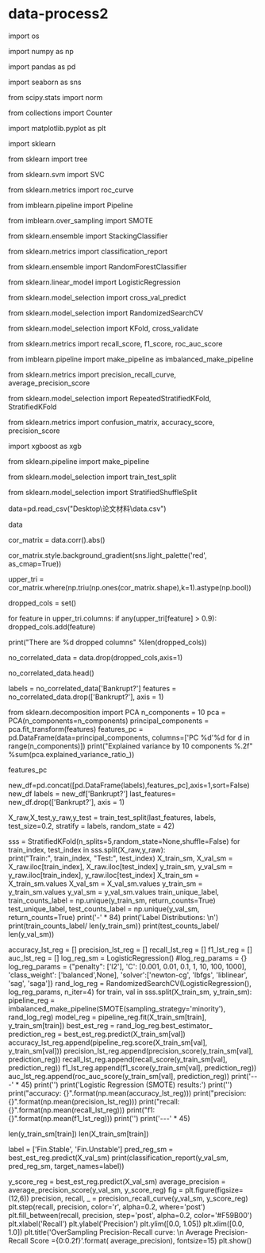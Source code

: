 # data-process2

import os

import numpy as np

import pandas as pd

import seaborn as sns

from scipy.stats import norm

from collections import Counter

import matplotlib.pyplot as plt

import sklearn

from sklearn import tree

from sklearn.svm import SVC

from sklearn.metrics import roc_curve

from imblearn.pipeline import Pipeline

from imblearn.over_sampling import SMOTE

from sklearn.ensemble import StackingClassifier

from sklearn.metrics import classification_report

from sklearn.ensemble import RandomForestClassifier

from sklearn.linear_model import LogisticRegression

from sklearn.model_selection import cross_val_predict

from sklearn.model_selection import RandomizedSearchCV

from sklearn.model_selection import KFold, cross_validate

from sklearn.metrics import recall_score, f1_score, roc_auc_score

from imblearn.pipeline import make_pipeline as imbalanced_make_pipeline

from sklearn.metrics import precision_recall_curve, average_precision_score

from sklearn.model_selection import RepeatedStratifiedKFold, StratifiedKFold

from sklearn.metrics import confusion_matrix, accuracy_score, precision_score

import xgboost as xgb

from sklearn.pipeline import make_pipeline

from sklearn.model_selection import train_test_split

from sklearn.model_selection import StratifiedShuffleSplit








data=pd.read_csv("Desktop\论文材料\data.csv")

data





cor_matrix = data.corr().abs()

cor_matrix.style.background_gradient(sns.light_palette('red', as_cmap=True))





upper_tri = cor_matrix.where(np.triu(np.ones(cor_matrix.shape),k=1).astype(np.bool))

dropped_cols = set()

for feature in upper_tri.columns:
    if any(upper_tri[feature] > 0.9): 
        dropped_cols.add(feature)
        
print("There are %d dropped columns" %len(dropped_cols))

no_correlated_data = data.drop(dropped_cols,axis=1)

no_correlated_data.head()



labels = no_correlated_data['Bankrupt?']
features = no_correlated_data.drop(['Bankrupt?'], axis = 1)

from sklearn.decomposition import PCA
n_components = 10
pca = PCA(n_components=n_components)
principal_components = pca.fit_transform(features)
features_pc = pd.DataFrame(data=principal_components, columns=['PC %d'%d for d in range(n_components)])
print("Explained variance by 10 components %.2f" %sum(pca.explained_variance_ratio_))


features_pc

new_df=pd.concat([pd.DataFrame(labels),features_pc],axis=1,sort=False)
new_df
labels = new_df['Bankrupt?']
last_features= new_df.drop(['Bankrupt?'], axis = 1)





X_raw,X_test,y_raw,y_test  = train_test_split(last_features,
                                              labels,
                                              test_size=0.2,
                                              stratify = labels,
                                              random_state = 42)

sss = StratifiedKFold(n_splits=5,random_state=None,shuffle=False)
for train_index, test_index in sss.split(X_raw,y_raw):    
    print("Train:", train_index, "Test:", test_index)
    X_train_sm, X_val_sm = X_raw.iloc[train_index], X_raw.iloc[test_index]
    y_train_sm, y_val_sm = y_raw.iloc[train_index], y_raw.iloc[test_index]
X_train_sm = X_train_sm.values
X_val_sm = X_val_sm.values
y_train_sm = y_train_sm.values
y_val_sm = y_val_sm.values
train_unique_label, train_counts_label = np.unique(y_train_sm, return_counts=True)
test_unique_label, test_counts_label = np.unique(y_val_sm, return_counts=True)
print('-' * 84)
print('Label Distributions: \n')
print(train_counts_label/ len(y_train_sm))
print(test_counts_label/ len(y_val_sm))





accuracy_lst_reg = []
precision_lst_reg = []
recall_lst_reg = []
f1_lst_reg = []
auc_lst_reg = []
log_reg_sm = LogisticRegression()
#log_reg_params = {}
log_reg_params = {"penalty": ['l2'],
                  'C': [0.001, 0.01, 0.1, 1, 10, 100, 1000],
                  'class_weight': ['balanced',None],
                  'solver':['newton-cg', 'lbfgs', 'liblinear', 'sag', 'saga']}
rand_log_reg = RandomizedSearchCV(LogisticRegression(), log_reg_params, n_iter=4)
for train, val in sss.split(X_train_sm, y_train_sm):
    pipeline_reg = imbalanced_make_pipeline(SMOTE(sampling_strategy='minority'), rand_log_reg) 
    model_reg = pipeline_reg.fit(X_train_sm[train], y_train_sm[train])
    best_est_reg = rand_log_reg.best_estimator_
    prediction_reg = best_est_reg.predict(X_train_sm[val])
    accuracy_lst_reg.append(pipeline_reg.score(X_train_sm[val], y_train_sm[val]))
    precision_lst_reg.append(precision_score(y_train_sm[val], prediction_reg))
    recall_lst_reg.append(recall_score(y_train_sm[val], prediction_reg))
    f1_lst_reg.append(f1_score(y_train_sm[val], prediction_reg))
    auc_lst_reg.append(roc_auc_score(y_train_sm[val], prediction_reg))
print('---' * 45)
print('')
print('Logistic Regression (SMOTE) results:')
print('')
print("accuracy: {}".format(np.mean(accuracy_lst_reg)))
print("precision: {}".format(np.mean(precision_lst_reg)))
print("recall: {}".format(np.mean(recall_lst_reg)))
print("f1: {}".format(np.mean(f1_lst_reg)))
print('')
print('---' * 45)




len(y_train_sm[train])
len(X_train_sm[train])




label = ['Fin.Stable', 'Fin.Unstable']
pred_reg_sm = best_est_reg.predict(X_val_sm)
print(classification_report(y_val_sm, pred_reg_sm, target_names=label))





y_score_reg = best_est_reg.predict(X_val_sm)
average_precision = average_precision_score(y_val_sm, y_score_reg)
fig = plt.figure(figsize=(12,6))
precision, recall, _ = precision_recall_curve(y_val_sm, y_score_reg)
plt.step(recall, precision, color='r', alpha=0.2,
         where='post')
plt.fill_between(recall, precision, step='post', alpha=0.2,
                 color='#F59B00')
plt.xlabel('Recall')
plt.ylabel('Precision')
plt.ylim([0.0, 1.05])
plt.xlim([0.0, 1.0])
plt.title('OverSampling Precision-Recall curve: \n Average Precision-Recall Score ={0:0.2f}'.format(
          average_precision), fontsize=15)
plt.show()






















